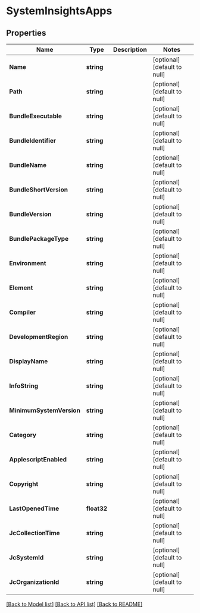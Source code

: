 # SystemInsightsApps

## Properties
Name | Type | Description | Notes
------------ | ------------- | ------------- | -------------
**Name** | **string** |  | [optional] [default to null]
**Path** | **string** |  | [optional] [default to null]
**BundleExecutable** | **string** |  | [optional] [default to null]
**BundleIdentifier** | **string** |  | [optional] [default to null]
**BundleName** | **string** |  | [optional] [default to null]
**BundleShortVersion** | **string** |  | [optional] [default to null]
**BundleVersion** | **string** |  | [optional] [default to null]
**BundlePackageType** | **string** |  | [optional] [default to null]
**Environment** | **string** |  | [optional] [default to null]
**Element** | **string** |  | [optional] [default to null]
**Compiler** | **string** |  | [optional] [default to null]
**DevelopmentRegion** | **string** |  | [optional] [default to null]
**DisplayName** | **string** |  | [optional] [default to null]
**InfoString** | **string** |  | [optional] [default to null]
**MinimumSystemVersion** | **string** |  | [optional] [default to null]
**Category** | **string** |  | [optional] [default to null]
**ApplescriptEnabled** | **string** |  | [optional] [default to null]
**Copyright** | **string** |  | [optional] [default to null]
**LastOpenedTime** | **float32** |  | [optional] [default to null]
**JcCollectionTime** | **string** |  | [optional] [default to null]
**JcSystemId** | **string** |  | [optional] [default to null]
**JcOrganizationId** | **string** |  | [optional] [default to null]

[[Back to Model list]](../README.md#documentation-for-models) [[Back to API list]](../README.md#documentation-for-api-endpoints) [[Back to README]](../README.md)


